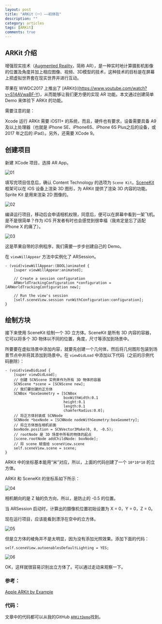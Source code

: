 ```yaml
---
layout: post
title: "ARKit（一）——初体验"
description: ""
category: articles
tags: [ARKit]
comments: true
---
```



## ARKit 介绍

增强现实技术（[Augmented Reality](https://en.wikipedia.org/wiki/Augmented_reality)，简称 AR），是一种实时地计算摄影机影像的位置及角度并加上相应图像、视频、3D模型的技术，这种技术的目标是在屏幕上把虚拟世界套在现实世界并进行互动。

苹果在 WWDC2017 上推出了 [ARKit]((https://www.youtube.com/watch?v=S14AVwaBF-Y)，从而能够让我们更方便的实现 AR 功能。本文通过创建简单 Demo 来体验下 ARKit 的功能。

需要注意的是：

Xcode 运行 ARKit 需要 iOS11+ 的系统，而且，硬件也有要求，设备需要具备 A9 及以上处理器（也就是 iPhone SE、iPhone6S、iPhone 6S Plus之后的设备，或 2017 年之后的 iPad）。另外，还需要 XCode 9。

## 创建项目

新建 XCode 项目，选择 AR App。

![01](https://lettleprince.github.io/images/20171204-arkit-01/01.png)

填写完项目信息后，确认 Content Technology 的选项为 `Scene Kit`。[SceneKit](https://developer.apple.com/scenekit/) 框架可以在 iOS 设备上渲染 3D 图形，为 ARKit 提供了渲染 3D 内容的功能。Sprite Kit 是用来渲染 2D 图像的。

![02](https://lettleprince.github.io/images/20171204-arkit-01/02.png)

编译运行项目，移动后会申请相机权限，同意后，便可以在屏幕中看到一架飞机。是不是很简单？作为 iOS 开发者有时也会感觉到很幸福（我肯定是忘了适配 iPhone X 的痛了）。

![03](https://lettleprince.github.io/images/20171204-arkit-01/03.png)

这是苹果自带的示例程序，我们需要一步步创建自己的 Demo。

在 `viewWillAppear` 方法中实例化了 ARSession。

```objc
- (void)viewWillAppear:(BOOL)animated {
    [super viewWillAppear:animated];
    
    // Create a session configuration
    ARWorldTrackingConfiguration *configuration = [ARWorldTrackingConfiguration new];

    // Run the view's session
    [self.sceneView.session runWithConfiguration:configuration];
}
```

## 绘制方块

接下来使用 SceneKit 绘制一个 3D 立方体。SceneKit 是所有 3D 内容的容器，它可以将多个 3D 物体以不同的位置，角度，尺寸等添加到场景中。

所要要在虚拟场景中添加内容，就要先创建一个几何体，然后将几何图形包装到场景节点中并将其添加到场景中。在 `viewDidLoad` 中添加以下代码（之前的示例代码删除）：

```objc
- (void)viewDidLoad {
    [super viewDidLoad];
    // 创建 SCNScene 实例来作为所有 3D 物体的容器
    SCNScene *scene = [SCNScene new];
    // 我们要创建的正方体
    SCNBox *boxGeometry = [SCNBox
                           boxWithWidth:0.1
                           height:0.1
                           length:0.1
                           chamferRadius:0.0];
    // 将正方体封装成 SCNNode
    SCNNode *boxNode = [SCNNode nodeWithGeometry:boxGeometry];
    // 将立方体放在相机前面
    boxNode.position = SCNVector3Make(0, 0, -0.5);
    // rootNode 是 3D 场景中所有的物体的起点
    [scene.rootNode addChildNode: boxNode];
    // 将 scene 赋值给 sceneView.scene
    self.sceneView.scene = scene;
}
```

ARKit 中的坐标基本能用“米”对应，所以，上面的代码创建了一个 `10*10*10` 的立方体。

ARKit 和 SceneKit 的坐标系如下所示：

![04](https://lettleprince.github.io/images/20171204-arkit-01/04.png)

相机朝向的是 Z 轴的负方向，所以，是防止的 -0.5 的位置。

当 ARSession 启动时，计算出的摄像机位置初始设置为 X = 0，Y = 0，Z = 0。

现在运行项目，应该能看到漂浮在空中的立方体。

![05](https://lettleprince.github.io/images/20171204-arkit-01/05.png)

但是立方体的棱角并不是太明显，因为没有添加光照效果。添加下面的代码：

```objc
self.sceneView.autoenablesDefaultLighting = YES;
```

![06](https://lettleprince.github.io/images/20171204-arkit-01/06.png)


OK，这样就很容易识别出立方体了。可以通过走动来观察一下。

### 参考：

[Apple ARKit by Example](https://blog.markdaws.net/arkit-by-example-part1-7830677ef84d)


### 代码：
文章中的代码都可以从我的GitHub [`ARKitDemo`](https://github.com/lettleprince/ARKitDemo)找到。

